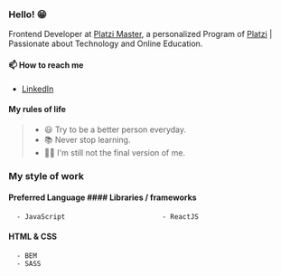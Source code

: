 ### Hello! 😁

<!--
**juliocesardeveloper/juliocesardeveloper** is a ✨ _special_ ✨ repository because its `README.md` (this file) appears on your GitHub profile.

Here are some ideas to get you started:

- 🔭 I’m currently working on ...
- 🌱 I’m currently learning ...
- 👯 I’m looking to collaborate on ...
- 🤔 I’m looking for help with ...
- 💬 Ask me about ...
- 📫 How to reach me: ...
- 😄 Pronouns: ...
- ⚡ Fun fact: ...
-->
Frontend Developer at [Platzi Master](https://platzi.com/blog/conoce-que-es-platzi-master/), a personalized Program of [Platzi](https://platzi.com/) | Passionate about Technology and Online Education.

#### 📫 How to reach me

- [LinkedIn](https://www.linkedin.com/in/julio-cesar-arroyave/)

#### My rules of life

> - 😃 Try to be a better person everyday.
> - 📚 Never stop learning.
> - 🧙‍♂️ I'm still not the final version of me.

### My style of work

#### Preferred Language             #### Libraries / frameworks
      - JavaScript                        - ReactJS
      

      

#### HTML & CSS
      - BEM
      - SASS
